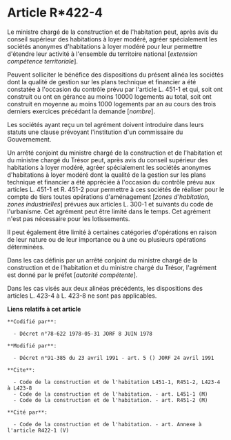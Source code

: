 # Article R*422-4

Le ministre chargé de la construction et de l'habitation peut, après avis du conseil supérieur des habitations à loyer
modéré, agréer spécialement les sociétés anonymes d'habitations à loyer modéré pour leur permettre d'étendre leur activité à
l'ensemble du territoire national [*extension compétence territoriale*].

Peuvent solliciter le bénéfice des dispositions du présent alinéa les sociétés dont la qualité de gestion sur les plans
technique et financier a été constatée à l'occasion du contrôle prévu par l'article L. 451-1 et qui, soit ont construit ou
ont en gérance au moins 10000 logements au total, soit ont construit en moyenne au moins 1000 logements par an au cours des
trois derniers exercices précédant la demande [*nombre*].

Les sociétés ayant reçu un tel agrément doivent introduire dans leurs statuts une clause prévoyant l'institution d'un
commissaire du Gouvernement.

Un arrêté conjoint du ministre chargé de la construction et de l'habitation et du ministre chargé du Trésor peut, après avis
du conseil supérieur des habitations à loyer modéré, agréer spécialement les sociétés anonymes d'habitations à loyer modéré
dont la qualité de la gestion sur les plans technique et financier a été appréciée à l'occasion du contrôle prévu aux
articles L. 451-1 et R. 451-2 pour permettre à ces sociétés de réaliser pour le compte de tiers toutes opérations
d'aménagement [*zones d'habitation, zones industrielles*] prévues aux articles L. 300-1 et suivants du code de l'urbanisme.
Cet agrément peut être limité dans le temps. Cet agrément n'est pas nécessaire pour les lotissements.

Il peut également être limité à certaines catégories d'opérations en raison de leur nature ou de leur importance ou à une ou
plusieurs opérations déterminées.

Dans les cas définis par un arrêté conjoint du ministre chargé de la construction et de l'habitation et du ministre chargé du
Trésor, l'agrément est donné par le préfet [*autorité compétente*].

Dans les cas visés aux deux alinéas précédents, les dispositions des articles L. 423-4 à L. 423-8 ne sont pas applicables.

**Liens relatifs à cet article**

	**Codifié par**:

	  - Décret n°78-622 1978-05-31 JORF 8 JUIN 1978

	**Modifié par**:

	  - Décret n°91-385 du 23 avril 1991 - art. 5 () JORF 24 avril 1991

	**Cite**:

	  - Code de la construction et de l'habitation L451-1, R451-2, L423-4 à L423-8
	  - Code de la construction et de l'habitation. - art. L451-1 (M)
	  - Code de la construction et de l'habitation. - art. R451-2 (M)

	**Cité par**:

	  - Code de la construction et de l'habitation. - art. Annexe à l'article R422-1 (V)
